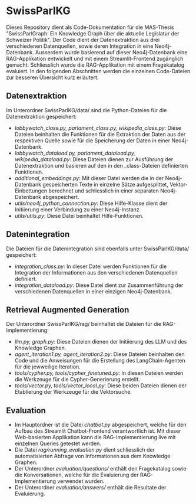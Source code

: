 # SwissParlKG

Dieses Repository dient als Code-Dokumentation für die MAS-Thesis "SwissParlGraph: Ein Knowledge Graph über die aktuelle Legislatur der Schweizer Politik". Der Code dient der Datenextraktion aus drei verschiedenen Datenquellen, sowie deren Integration in eine Neo4j-Datenbank. Ausserdem wurde basierend auf dieser Neo4j-Datenbank eine RAG-Applikation entwickelt und mit einem Streamlit-Frontend zugänglich gemacht. Schliesslich wurde die RAG-Applikation mit einem Fragekatalog evaluiert. In den folgenden Abschnitten werden die einzelnen Code-Dateien zur besseren Übersicht kurz erläutert.

## Datenextraktion
Im Unterordner SwissParlKG/data/ sind die Python-Dateien für die Datenextraktion gespeichert:

* *lobbywatch_class.py, parlament_class.py, wikipedia_class.py*: Diese Dateien beinhalten die Funktionen für die Extraktion der Daten aus der respektiven Quelle sowie für die Speicherung der Daten in einer Neo4j-Datenbank.
* *lobbywatch_dataload.py, parlament_dataload.py, wikipedia_dataload.py*: Diese Dateien dienen zur Ausführung der Datenextraktion und basieren auf den in den _class-Dateien definierten Funktionen.
* *additional_embeddings.py*: Mit dieser Datei werden die in der Neo4j-Datenbank gespeicherten Texte in einzelne Sätze aufgesplittet, Vektor-Einbettungen berechnet und schliesslich in einer separaten Neo4j-Datenbank abgespeichert.
* *utils/neo4j_python_connection.py*: Diese Hilfe-Klasse dient der Initiierung einer Verbindung zu einer Neo4j-Instanz.
* *utils/utils.py*: Diese Datei beinhaltet Hilfe-Funktionen.

## Datenintegration
Die Dateien für die Datenintegration sind ebenfalls unter SwissParlKG/data/ gespeichert:
* *integration_class.py*: In dieser Datei werden Funktionen für die Integration der Informationen aus den verschiedenen Datenquellen definiert.
* *integration_dataload.py*: Diese Datei dient zur Zusammenführung der verschiedenen Datenquellen in einer einzigen Neo4j-Datenbank.

## Retrieval Augmented Generation
Der Unterordner SwissParlKG/rag/ beinhaltet die Dateien für die RAG-Implementierung:
* *llm.py, graph.py*: Diese Dateien dienen der Initiierung des LLM und des Knowledge Graphen.
* *agent_iteration1.py, agent_iteration2.py*: Diese Dateien beinhalten den Code und die Anweisungen für die Erstellung des LangChain-Agenten für die jewweilige Iteration.
* *tools/cypher.py, tools/cypher_finetuned.py*: In diesen Dateien werden die Werkzeuge für die Cypher-Generierung erstellt.
* *tools/vector.py, tools/vector_local.py*: Diese beiden Dateien dienen der Etablierung der Werkzeuge für die Vektorsuche.

## Evaluation
* Im Hauptordner ist die Datei *chatbot.py* abgespeichert, welche für den Aufbau des Streamlit Chatbot-Frontend verantwortlich ist. Mit dieser Web-basierten Applikation kann die RAG-Implementierung live mit einzelnen Queries getestet werden.
* Die Datei *rag/running_evaluation.py* dient schliesslich der automatisierten Abfrage von Informationen aus dem Knowledge Graphen.
* Der Unterordner *evaluation/questions/* enthält den Fragekatalog sowie die Konversationen, welche für die Evaluierung der RAG-Implementierung verwendet wurden.
* Der Unterordner *evaluation/answers/* enthält die Resultate der Evaluierung.

